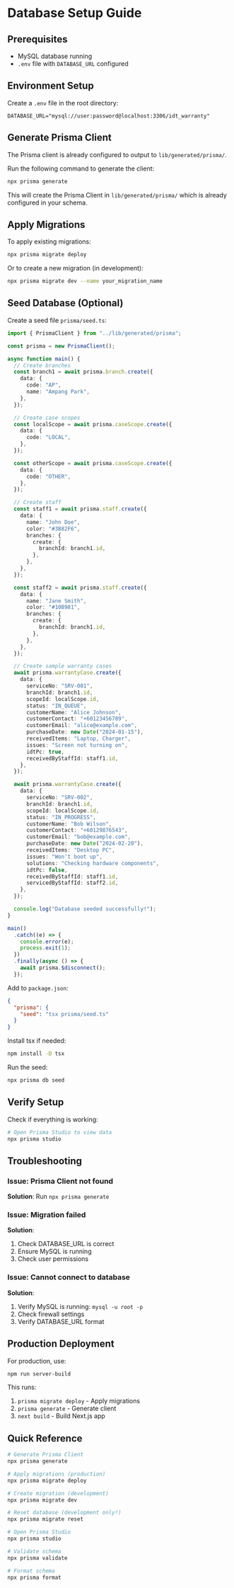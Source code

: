 # Database Setup Guide

## Prerequisites

- MySQL database running
- `.env` file with `DATABASE_URL` configured

## Environment Setup

Create a `.env` file in the root directory:

```env
DATABASE_URL="mysql://user:password@localhost:3306/idt_warranty"
```

## Generate Prisma Client

The Prisma client is already configured to output to `lib/generated/prisma/`.

Run the following command to generate the client:

```bash
npx prisma generate
```

This will create the Prisma Client in `lib/generated/prisma/` which is already configured in your schema.

## Apply Migrations

To apply existing migrations:

```bash
npx prisma migrate deploy
```

Or to create a new migration (in development):

```bash
npx prisma migrate dev --name your_migration_name
```

## Seed Database (Optional)

Create a seed file `prisma/seed.ts`:

```typescript
import { PrismaClient } from "../lib/generated/prisma";

const prisma = new PrismaClient();

async function main() {
  // Create branches
  const branch1 = await prisma.branch.create({
    data: {
      code: "AP",
      name: "Ampang Park",
    },
  });

  // Create case scopes
  const localScope = await prisma.caseScope.create({
    data: {
      code: "LOCAL",
    },
  });

  const otherScope = await prisma.caseScope.create({
    data: {
      code: "OTHER",
    },
  });

  // Create staff
  const staff1 = await prisma.staff.create({
    data: {
      name: "John Doe",
      color: "#3B82F6",
      branches: {
        create: {
          branchId: branch1.id,
        },
      },
    },
  });

  const staff2 = await prisma.staff.create({
    data: {
      name: "Jane Smith",
      color: "#10B981",
      branches: {
        create: {
          branchId: branch1.id,
        },
      },
    },
  });

  // Create sample warranty cases
  await prisma.warrantyCase.create({
    data: {
      serviceNo: "SRV-001",
      branchId: branch1.id,
      scopeId: localScope.id,
      status: "IN_QUEUE",
      customerName: "Alice Johnson",
      customerContact: "+60123456789",
      customerEmail: "alice@example.com",
      purchaseDate: new Date("2024-01-15"),
      receivedItems: "Laptop, Charger",
      issues: "Screen not turning on",
      idtPc: true,
      receivedByStaffId: staff1.id,
    },
  });

  await prisma.warrantyCase.create({
    data: {
      serviceNo: "SRV-002",
      branchId: branch1.id,
      scopeId: localScope.id,
      status: "IN_PROGRESS",
      customerName: "Bob Wilson",
      customerContact: "+60129876543",
      customerEmail: "bob@example.com",
      purchaseDate: new Date("2024-02-20"),
      receivedItems: "Desktop PC",
      issues: "Won't boot up",
      solutions: "Checking hardware components",
      idtPc: false,
      receivedByStaffId: staff1.id,
      servicedByStaffId: staff2.id,
    },
  });

  console.log("Database seeded successfully!");
}

main()
  .catch((e) => {
    console.error(e);
    process.exit(1);
  })
  .finally(async () => {
    await prisma.$disconnect();
  });
```

Add to `package.json`:

```json
{
  "prisma": {
    "seed": "tsx prisma/seed.ts"
  }
}
```

Install tsx if needed:

```bash
npm install -D tsx
```

Run the seed:

```bash
npx prisma db seed
```

## Verify Setup

Check if everything is working:

```bash
# Open Prisma Studio to view data
npx prisma studio
```

## Troubleshooting

### Issue: Prisma Client not found

**Solution**: Run `npx prisma generate`

### Issue: Migration failed

**Solution**:

1. Check DATABASE_URL is correct
2. Ensure MySQL is running
3. Check user permissions

### Issue: Cannot connect to database

**Solution**:

1. Verify MySQL is running: `mysql -u root -p`
2. Check firewall settings
3. Verify DATABASE_URL format

## Production Deployment

For production, use:

```bash
npm run server-build
```

This runs:

1. `prisma migrate deploy` - Apply migrations
2. `prisma generate` - Generate client
3. `next build` - Build Next.js app

## Quick Reference

```bash
# Generate Prisma Client
npx prisma generate

# Apply migrations (production)
npx prisma migrate deploy

# Create migration (development)
npx prisma migrate dev

# Reset database (development only!)
npx prisma migrate reset

# Open Prisma Studio
npx prisma studio

# Validate schema
npx prisma validate

# Format schema
npx prisma format
```
